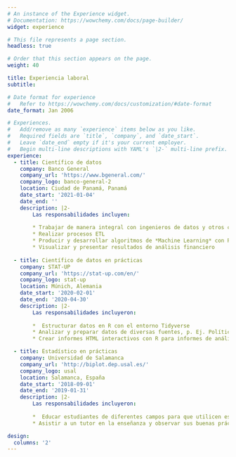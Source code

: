 ```yaml
---
# An instance of the Experience widget.
# Documentation: https://wowchemy.com/docs/page-builder/
widget: experience

# This file represents a page section.
headless: true

# Order that this section appears on the page.
weight: 40

title: Experiencia laboral
subtitle:

# Date format for experience
#   Refer to https://wowchemy.com/docs/customization/#date-format
date_format: Jan 2006

# Experiences.
#   Add/remove as many `experience` items below as you like.
#   Required fields are `title`, `company`, and `date_start`.
#   Leave `date_end` empty if it's your current employer.
#   Begin multi-line descriptions with YAML's `|2-` multi-line prefix.
experience:
  - title: Científico de datos
    company: Banco General
    company_url: 'https://www.bgeneral.com/'
    company_logo: banco-general-2
    location: Ciudad de Panamá, Panamá
    date_start: '2021-01-04'
    date_end: ''
    description: |2-
        Las responsabilidades incluyen:
        
        * Trabajar de manera integral con ingenieros de datos y otros científicos de datos
        * Realizar procesos ETL
        * Producir y desarrollar algoritmos de *Machine Learning* con Python
        * Visualizar y presentar resultados de análisis financiero
        
  - title: Científico de datos en prácticas
    company: STAT-UP
    company_url: 'https://stat-up.com/en/'
    company_logo: stat-up
    location: Múnich, Alemania
    date_start: '2020-02-01'
    date_end: '2020-04-30'
    description: |2-
        Las responsabilidades incluyeron:
        
        *  Estructurar datos en R con el entorno Tidyverse
        * Analizar y preparar datos de diversas fuentes, p. Ej. Política, Financiera, Datos personales
        * Crear informes HTML interactivos con R para informes de análisis estadístico

  - title: Estadístico en prácticas
    company: Universidad de Salamanca
    company_url: 'http://biplot.dep.usal.es/'
    company_logo: usal
    location: Salamanca, España
    date_start: '2018-09-01'
    date_end: '2019-01-31'
    description: |2-
        Las responsabilidades incluyeron:
        
        *  Educar estudiantes de diferentes campos para que utilicen estadística en su trabajo
        * Asistir a un tutor en la enseñanza y observar sus buenas prácticas

design:
  columns: '2'
---
```

